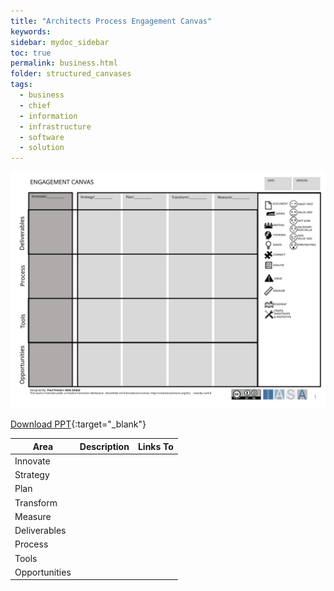 ```yaml
---
title: "Architects Process Engagement Canvas"
keywords: 
sidebar: mydoc_sidebar
toc: true
permalink: business.html
folder: structured_canvases
tags: 
  - business
  - chief
  - information
  - infrastructure
  - software
  - solution
---
```


![image001](media/architects_process_engagement_canvas001.svg)

[Download PPT](media/ppt/architects_process_engagement_canvas.ppt){:target="_blank"}

| Area          | Description | Links To |
| ------------- | ----------- | -------- |
| Innovate      |             |          |
| Strategy      |             |          |
| Plan          |             |          |
| Transform     |             |          |
| Measure       |             |          |
| Deliverables  |             |          |
| Process       |             |          |
| Tools         |             |          |
| Opportunities |             |          |